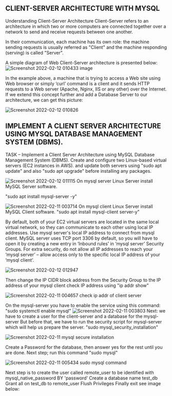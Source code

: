 
## CLIENT-SERVER ARCHITECTURE WITH MYSQL
Understanding Client-Server Architecture
Client-Server refers to an architecture in which two or more computers are connected together over a network to send and receive requests between one another.

In their communication, each machine has its own role: the machine sending requests is usually referred as "Client" and the machine responding (serving) is called "Server".

A simple diagram of Web Client-Server architecture is presented below:
![Screenshot 2022-02-12 010433 image ](https://user-images.githubusercontent.com/97651517/153699309-c353a53e-924f-49ce-b33f-d22a2730fc33.png)

In the example above, a machine that is trying to access a Web site using Web browser or simply ‘curl’ command is a client and it sends HTTP requests to a Web server (Apache, Nginx, IIS or any other) over the Internet.
If we extend this concept further and add a Database Server to our architecture, we can get this picture:

![Screenshot 2022-02-12 010826](https://user-images.githubusercontent.com/97651517/153699411-2563fcd2-9c24-4acc-b7e3-6dd99eeed5d4.png)

## IMPLEMENT A CLIENT SERVER ARCHITECTURE USING MYSQL DATABASE MANAGEMENT SYSTEM (DBMS).
TASK – Implement a Client Server Architecture using MySQL Database Management System (DBMS).
Create and configure two Linux-based virtual servers (EC2 instances in AWS).
and update both servers using 
"sudo apt update" and also 
"sudo apt upgrade" before installing any packages.

![Screenshot 2022-02-12 011115](https://user-images.githubusercontent.com/97651517/153699477-d63e3d95-f678-4633-9fb5-634f91e8d2d8.png)
On mysql server Linux Server install MySQL Server software.

"sudo apt install mysql-server -y"

![Screenshot 2022-02-11 003714](https://user-images.githubusercontent.com/97651517/153699557-f5352e41-2396-4af2-9e85-39fd31abb022.png)
On mysql client Linux Server install MySQL Client software.
"sudo apt install mysql-client server-y"

By default, both of your EC2 virtual servers are located in the same local virtual network, so they can communicate to each other using local IP addresses. Use mysql server's local IP address to connect from mysql client. MySQL server uses TCP port 3306 by default, so you will have to open it by creating a new entry in ‘Inbound rules’ in ‘mysql server’ Security Groups. For extra security, do not allow all IP addresses to reach your ‘mysql server’ – allow access only to the specific local IP address of your ‘mysql client’.

![Screenshot 2022-02-12 012947](https://user-images.githubusercontent.com/97651517/153699983-7c371b3c-22c2-4684-9fff-961d8baad890.png)

Then change the IP CIDR block address from the Security Group to the IP address of your mysql client
check IP address using
"ip addr show"

![Screenshot 2022-02-11 004657 check ip addr of client server](https://user-images.githubusercontent.com/97651517/153700239-9451e67f-21d9-4521-b660-53ebc9ac84a0.png)

On the mysql-server you have to enable the service using this command:
"sudo systemctl enable mysql"
![Screenshot 2022-02-11 003803](https://user-images.githubusercontent.com/97651517/153699875-0d424451-b9f7-4954-8aee-30e5747f7d64.png)
Next: we have to create a user for the client-server and a database for the mysql-server
But before that, we have to run the security script for mysql-server which will help us prepare the server.
"sudo mysql_security_installation"

![Screenshot 2022-02-11  mysql secure installation](https://user-images.githubusercontent.com/97651517/153700469-ad43421a-21e1-4547-be3b-98f52d33f2e1.png)

Create a Password for the database, then answer yes for the rest until you are done.
Next step;
run this command "sudo mysql"

![Screenshot 2022-02-11 005434 sudo mysql command](https://user-images.githubusercontent.com/97651517/153700569-a06fd0af-7d29-46ef-9f0a-6cfc34f55404.png)

Next step is to create the user called remote_user to be identified with mysql_native_password BY 'password'
Create a database name test_db
Grant all on test_db to remote_user
Flush Privileges
Finally exit 
see image below:





